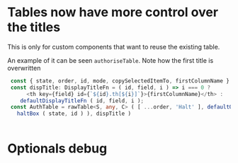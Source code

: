 # Tables now have more control over the titles

This is only for custom components that want to reuse the existing table.

An example of it can be seen `authoriseTable`. Note how the first title is overwritten
```typescript
 const { state, order, id, mode, copySelectedItemTo, firstColumnName } = props
 const dispTitle: DisplayTitleFn = ( id, field, i ) => i === 0 ? 
      <th key={field} id={`${id}.th[${i}]`}>{firstColumnName}</th> : 
    defaultDisplayTitleFn ( id, field, i );
 const AuthTable = rawTable<S, any, C> ( [ ...order, 'Halt' ], defaultOnClick ( props ), defaultOneRowWithGetValue ( getValueForAuthorisedTable ) ( id, order, [], 
   haltBox ( state, id ) ), dispTitle )
   
```
# Optionals debug
